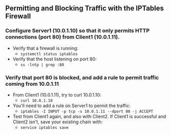 ## Permitting and Blocking Traffic with the IPTables Firewall

### Configure Server1 (10.0.1.10) so that it only permits HTTP connections (port 80) from Client1 (10.0.1.11).
 
- Verify that a firewall is running:
  - ```systemctl status iptables```
- Verify that the host listening on port 80:
  - ```ss -lntp | grep :80```

### Verify that port 80 is blocked, and add a rule to permit traffic coming from 10.0.1.11

- From Client1 (10.0.1.11), try to curl 10.0.1.10:
  - ```curl 10.0.1.10```
- You'll need to add a rule on Server1 to permit the traffic:
  - ```iptables -I INPUT -p tcp -s 10.0.1.11 --dport 80 -j ACCEPT```
- Test from Client1 again, and also with Client2. If Client1 is successful and Client2 isn't, save your existing chain with:
  - ```service iptables save```